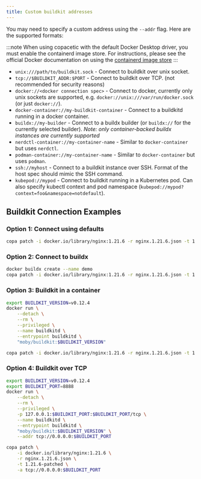 ```yaml
---
title: Custom buildkit addresses
---
```


You may need to specify a custom address using the `--addr` flag. Here are the supported formats:

:::note
When using copacetic with the default Docker Desktop driver, you must enable the containerd image store. 
For instructions, please see the official Docker documentation on using the [containerd image store](https://docs.docker.com/engine/storage/containerd/)
:::

- `unix:///path/to/buildkit.sock` - Connect to buildkit over unix socket.
- `tcp://$BUILDKIT_ADDR:$PORT` - Connect to buildkit over TCP. (not recommended for security reasons)
- `docker://<docker connection spec>` - Connect to docker, currently only unix sockets are supported, e.g. `docker://unix:///var/run/docker.sock` (or just `docker://`).
- `docker-container://my-buildkit-container` - Connect to a buildkitd running in a docker container.
- `buildx://my-builder` - Connect to a buildx builder (or `buildx://` for the currently selected builder). *Note: only container-backed buildx instances are currently supported*
- `nerdctl-container://my-container-name` - Similar to `docker-container` but uses `nerdctl`.
- `podman-container://my-container-name` - Similar to `docker-container` but uses `podman`.
- `ssh://myhost` - Connect to a buildkit instance over SSH. Format of the host spec should mimic the SSH command.
- `kubepod://mypod` - Connect to buildkit running in a Kubernetes pod. Can also specify kubectl context and pod namespace (`kubepod://mypod?context=foo&namespace=notdefault`).

## Buildkit Connection Examples

### Option 1: Connect using defaults

```bash
copa patch -i docker.io/library/nginx:1.21.6 -r nginx.1.21.6.json -t 1.21.6-patched
```

### Option 2: Connect to buildx

```bash
docker buildx create --name demo
copa patch -i docker.io/library/nginx:1.21.6 -r nginx.1.21.6.json -t 1.21.6-patched --addr buildx://demo
```

### Option 3: Buildkit in a container

```bash
export BUILDKIT_VERSION=v0.12.4
docker run \
    --detach \
    --rm \
    --privileged \
    --name buildkitd \
    --entrypoint buildkitd \
    "moby/buildkit:$BUILDKIT_VERSION"

copa patch -i docker.io/library/nginx:1.21.6 -r nginx.1.21.6.json -t 1.21.6-patched --addr docker-container://buildkitd
```

### Option 4: Buildkit over TCP

```bash
export BUILDKIT_VERSION=v0.12.4
export BUILDKIT_PORT=8888
docker run \
    --detach \
    --rm \
    --privileged \
    -p 127.0.0.1:$BUILDKIT_PORT:$BUILDKIT_PORT/tcp \
    --name buildkitd \
    --entrypoint buildkitd \
    "moby/buildkit:$BUILDKIT_VERSION" \
    --addr tcp://0.0.0.0:$BUILDKIT_PORT

copa patch \
    -i docker.io/library/nginx:1.21.6 \
    -r nginx.1.21.6.json \
    -t 1.21.6-patched \
    -a tcp://0.0.0.0:$BUILDKIT_PORT
```

